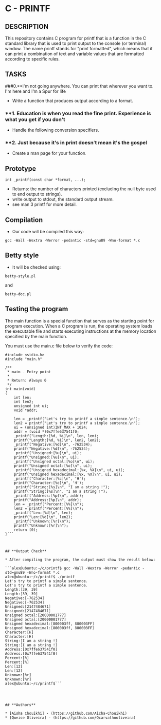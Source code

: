 # **C - PRINTF**

## **DESCRIPTION**

This repository contains C program for printf that is a function in the C standard library that is used to print output to the console (or terminal) window. The name printf stands for "print formatted", which means that it can print a combination of text and variable values that are formatted according to specific rules.

## **TASKS**

###0.**I'm not going anywhere. You can print that wherever you want to. I'm here and I'm a Spur for life

* Write a function that produces output according to a format.

### **1. Education is when you read the fine print. Experience is what you get if you don't

* Handle the following conversion specifiers.

### **2. Just because it's in print doesn't mean it's the gospel

* Create a man page for your function.

## **Prototype**

```int _printf(const char *format, ...);```

* Returns: the number of characters printed (excluding the null byte used to end output to strings).
* write output to stdout, the standard output stream.
* see man 3 printf for more detail.

## **Compilation**

* Our code will be compiled this way:

```gcc -Wall -Wextra -Werror -pedantic -std=gnu89 -Wno-format *.c```

## **Betty style**

* It will be checked using:


```betty-style.pl```

and 

```betty-doc.pl```

## **Testing the program**

The main function is a special function that serves as the starting point for program execution. When a C program is run, the operating system loads the executable file and starts executing instructions at the memory location specified by the main function.

You must use the main.c file below to verify the code:

```#include <limits.h>
#include <stdio.h>
#include "main.h"

/**
 * main - Entry point
 *
 * Return: Always 0
 */
int main(void)
{
    int len;
    int len2;
    unsigned int ui;
    void *addr;

    len = _printf("Let's try to printf a simple sentence.\n");
    len2 = printf("Let's try to printf a simple sentence.\n");
    ui = (unsigned int)INT_MAX + 1024;
    addr = (void *)0x7ffe637541f0;
    _printf("Length:[%d, %i]\n", len, len);
    printf("Length:[%d, %i]\n", len2, len2);
    _printf("Negative:[%d]\n", -762534);
    printf("Negative:[%d]\n", -762534);
    _printf("Unsigned:[%u]\n", ui);
    printf("Unsigned:[%u]\n", ui);
    _printf("Unsigned octal:[%o]\n", ui);
    printf("Unsigned octal:[%o]\n", ui);
    _printf("Unsigned hexadecimal:[%x, %X]\n", ui, ui);
    printf("Unsigned hexadecimal:[%x, %X]\n", ui, ui);
    _printf("Character:[%c]\n", 'H');
    printf("Character:[%c]\n", 'H');
    _printf("String:[%s]\n", "I am a string !");
    printf("String:[%s]\n", "I am a string !");
    _printf("Address:[%p]\n", addr);
    printf("Address:[%p]\n", addr);
    len = _printf("Percent:[%%]\n");
    len2 = printf("Percent:[%%]\n");
    _printf("Len:[%d]\n", len);
    printf("Len:[%d]\n", len2);
    _printf("Unknown:[%r]\n");
    printf("Unknown:[%r]\n");
    return (0);
}```



## **Output Check**

* After compiling the program, the output must show the result below:

```alex@ubuntu:~/c/printf$ gcc -Wall -Wextra -Werror -pedantic -std=gnu89 -Wno-format *.c
alex@ubuntu:~/c/printf$ ./printf
Let's try to printf a simple sentence.
Let's try to printf a simple sentence.
Length:[39, 39]
Length:[39, 39]
Negative:[-762534]
Negative:[-762534]
Unsigned:[2147484671]
Unsigned:[2147484671]
Unsigned octal:[20000001777]
Unsigned octal:[20000001777]
Unsigned hexadecimal:[800003ff, 800003FF]
Unsigned hexadecimal:[800003ff, 800003FF]
Character:[H]
Character:[H]
String:[I am a string !]
String:[I am a string !]
Address:[0x7ffe637541f0]
Address:[0x7ffe637541f0]
Percent:[%]
Percent:[%]
Len:[12]
Len:[12]
Unknown:[%r]
Unknown:[%r]
alex@ubuntu:~/c/printf$```




## **Authors**

* [Aisha Chouikhi] - (https://github.com/Aicha-Chouikhi)
* [Queise Oliveira] - (https://github.com/Qcarvalhooliveira)
